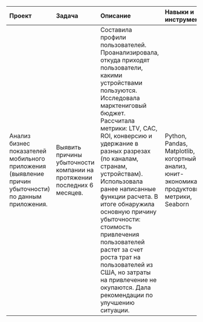 | Проект | Задача | Описание | Навыки и инструменты |
|:----------|:----------|:----------|:----------|
| Анализ бизнес показателей мобильного приложения  (выявление причин убыточности) по данным приложения.     | Выявить причины убыточности компании на протяжении последних 6 месяцев. | Составила профили пользователей. Проанализировала, откуда приходят пользователи, какими устройствами пользуются. Исследовала марктениговый бюджет. Рассчитала метрики: LTV, CAC, ROI, конверсию и удержание в разных разрезах (по каналам, странам, устройствам). Использовала ранее написанные функции расчета. В итоге обнаружила основную причину убыточности: стоимость привлечения пользователей растет за счет роста трат на пользователей из США, но затраты на привлечение не окупаются. Дала рекомендации по улучшению ситуации.  |Python, Pandas, Matplotlib, когортный анализ, юнит-экономика, продуктовые метрики, Seaborn|
